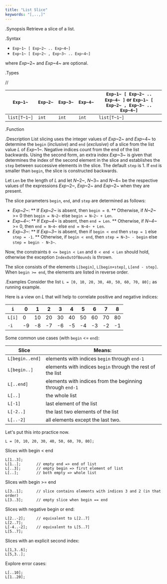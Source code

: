 ```yaml
---
title: "List Slice"
keywords: "[,..,]"
---
```


.Synopsis
Retrieve a slice of a list.

.Syntax

*  `Exp~1~ [ Exp~2~ .. Exp~4~]`
*  `Exp~1~ [ Exp~2~ , Exp~3~ .. Exp~4~]`


where _Exp_~2~ and _Exp_~4~ are optional.

.Types

//


| `Exp~1~`     | `Exp~2~` |  `Exp~3~`  | `Exp~4~` | `Exp~1~ [ Exp~2~ .. Exp~4~ ]`   or  `Exp~1~ [ Exp~2~ , Exp~3~ .. Exp~4~]`  |
| --- | --- | --- | --- | --- |
| `list[T~1~]` | `int`     | `int`       | `int`     |  `list[T~1~]`                                                                 |


.Function

.Description
List slicing uses the integer values of _Exp_~2~ and _Exp_~4~ to determine the `begin` (*inclusive*) and `end` (*exclusive*)
of a slice from the list value _L_ of _Exp_~1~. Negative indices count from the end of the list backwards.
Using the second form, an extra index _Exp_~3~ is given that determines the
index of the second element in the slice and establishes the `step` between
successive elements in the slice. The default `step` is 1.
If `end` is smaller than `begin`, the slice is constructed backwards.

Let `Len` be the length of _L_ and let _N_~2~, _N_~3~ and _N_~4~ be the respective values of the expressions
 _Exp_~2~, _Exp_~2~ and _Exp_~2~ when they are present.

The slice parameters `begin`, `end`, and `step` are determined as follows:

*  _Exp~2~_:
**  If _Exp~2~_ is absent, then `begin = 0`.
**  Otherwise, if _N~2~_ >= 0 then `begin = N~2~` else `begin = N~2~ + Len`. 
*  _Exp~4~_:
**  If _Exp~4~_ is absent, then `end = Len`.
**  Otherwise, if _N~4~_ >= 0, then `end = N~4~` else `end = N~4~ + Len`.
*  _Exp~3~_:
**  If _Exp~3~_ is absent, then if `begin < end` then `step = 1` else `step = -1`.
**  Otherwise, if `begin < end`, then `step = N~3~ - begin` else `step = begin - N~3~`.


Now, the constraints `0 <= begin < Len` and `0 < end < Len` should hold,
otherwise the exception `IndexOutOfBounds` is thrown.

The slice consists of the elements `L[begin]`, `L[begin+step]`, `L[end - step]`.
When `begin >= end`, the elements are listed in reverse order.

.Examples
Consider the list `L = [0, 10, 20, 30, 40, 50, 60, 70, 80];` as running example.

Here is a view on _L_ that will help to correlate positive and negative indices:


|`i`        | 0 | 1 | 2 | 3 | 4 | 5 | 6 | 7 | 8  |
| --- | --- | --- | --- | --- | --- | --- | --- | --- | --- |
|`L[i]`     | 0 | 10| 20| 30| 40| 50| 60| 70|80  |
|`-i`       | -9| -8| -7| -6| -5| -4| -3| -2| -1 |




Some common use cases (with `begin` <= `end`):


| Slice           | Means:                                                      |
| --- | --- |
| `L[begin..end]` | elements with indices `begin` through `end-1`               |
| `L[begin..]`    | elements with indices `begin` through the rest of the list  |
| `L[..end]`      | elements with indices from the beginning through `end-1`    |
| `L[..]`         | the whole list                                              |
| `L[-1]`         | last element of the list                                    |
| `L[-2..]`       | the last two elements of the list                           |
| `L[..-2]`       | all elements except the last two.                           |



Let's put this into practice now.

```rascal-shell,error
L = [0, 10, 20, 30, 40, 50, 60, 70, 80];
```
Slices with begin < end
```rascal-shell,continue,error
L[1..3];
L[1..];       // empty end => end of list
L[..3];       // empty begin => first element of list
L[..];        // both empty => whole list
```
Slices with  begin >= end
```rascal-shell,continue,error
L[3..1];      // slice contains elements with indices 3 and 2 (in that order)
L[3..3];      // empty slice when begin == end
```
Slices with negative begin or end:
```rascal-shell,continue,error
L[2..-2];     // equivalent to L[2..7]
L[2..7];
L[-4..-2];    // equivalent to L[5..7]
L[5..7];
```
Slices with an explicit second index:
```rascal-shell,continue,error
L[1,3..6];
L[5,3..];
```
Explore error cases:
```rascal-shell,continue,error
L[..10];
L[1..20];
```



       
